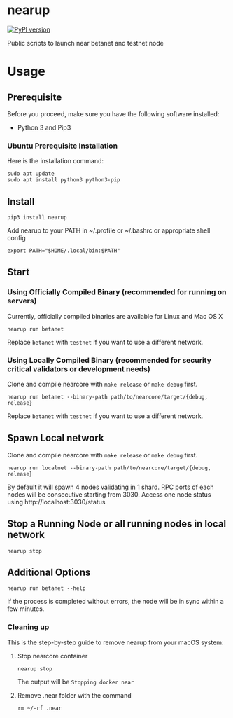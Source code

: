 # nearup

[![PyPI version](https://badge.fury.io/py/nearup.svg)](https://pypi.org/project/nearup/)

Public scripts to launch near betanet and testnet node

# Usage

## Prerequisite

Before you proceed, make sure you have the following software installed:

* Python 3 and Pip3

### Ubuntu Prerequisite Installation

Here is the installation command:

```
sudo apt update
sudo apt install python3 python3-pip
```

## Install

```
pip3 install nearup
```

Add nearup to your PATH in ~/.profile or ~/.bashrc or appropriate shell config
```
export PATH="$HOME/.local/bin:$PATH"
```

## Start

### Using Officially Compiled Binary (recommended for running on servers)

Currently, officially compiled binaries are available for Linux and Mac OS X

```
nearup run betanet
```

Replace `betanet` with `testnet` if you want to use a different network.

### Using Locally Compiled Binary (recommended for security critical validators or development needs)

Clone and compile nearcore with `make release` or `make debug` first.

```
nearup run betanet --binary-path path/to/nearcore/target/{debug, release}
```

Replace `betanet` with `testnet` if you want to use a different network.

## Spawn Local network

Clone and compile nearcore with `make release` or `make debug` first.

```
nearup run localnet --binary-path path/to/nearcore/target/{debug, release}
```

By default it will spawn 4 nodes validating in 1 shard.
RPC ports of each nodes will be consecutive starting from 3030.
Access one node status using http://localhost:3030/status

## Stop a Running Node or all running nodes in local network

```
nearup stop
```

## Additional Options

```
nearup run betanet --help
```


If the process is completed without errors, the node will be in sync within a few minutes.

### Cleaning up
This is the step-by-step guide to remove nearup from your macOS system:

1. Stop nearcore container
	```
	nearup stop
	```
	The output will be `Stopping docker near`

2. Remove .near folder with the command
	```
	rm ~/-rf .near
	```
